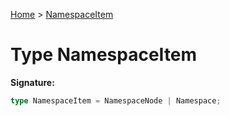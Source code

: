 [Home](../index.md) &gt; [NamespaceItem](./namespaceitem.md)

# Type NamespaceItem

<b>Signature:</b>

```typescript
type NamespaceItem = NamespaceNode | Namespace;
```
